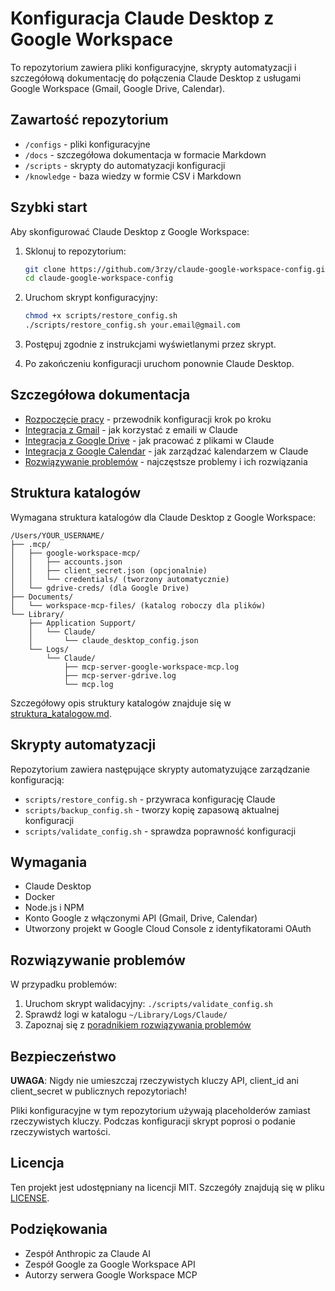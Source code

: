# Konfiguracja Claude Desktop z Google Workspace

To repozytorium zawiera pliki konfiguracyjne, skrypty automatyzacji i szczegółową dokumentację do połączenia Claude Desktop z usługami Google Workspace (Gmail, Google Drive, Calendar).

## Zawartość repozytorium

- `/configs` - pliki konfiguracyjne
- `/docs` - szczegółowa dokumentacja w formacie Markdown
- `/scripts` - skrypty do automatyzacji konfiguracji
- `/knowledge` - baza wiedzy w formie CSV i Markdown

## Szybki start

Aby skonfigurować Claude Desktop z Google Workspace:

1. Sklonuj to repozytorium:
   ```bash
   git clone https://github.com/3rzy/claude-google-workspace-config.git
   cd claude-google-workspace-config
   ```

2. Uruchom skrypt konfiguracyjny:
   ```bash
   chmod +x scripts/restore_config.sh
   ./scripts/restore_config.sh your.email@gmail.com
   ```

3. Postępuj zgodnie z instrukcjami wyświetlanymi przez skrypt.

4. Po zakończeniu konfiguracji uruchom ponownie Claude Desktop.

## Szczegółowa dokumentacja

- [Rozpoczęcie pracy](docs/getting-started.md) - przewodnik konfiguracji krok po kroku
- [Integracja z Gmail](docs/gmail-integration.md) - jak korzystać z emaili w Claude
- [Integracja z Google Drive](docs/drive-integration.md) - jak pracować z plikami w Claude
- [Integracja z Google Calendar](docs/calendar-integration.md) - jak zarządzać kalendarzem w Claude
- [Rozwiązywanie problemów](rozwiazywanie_problemow.md) - najczęstsze problemy i ich rozwiązania

## Struktura katalogów

Wymagana struktura katalogów dla Claude Desktop z Google Workspace:

```
/Users/YOUR_USERNAME/
├── .mcp/
│   ├── google-workspace-mcp/
│   │   ├── accounts.json
│   │   ├── client_secret.json (opcjonalnie)
│   │   └── credentials/ (tworzony automatycznie)
│   └── gdrive-creds/ (dla Google Drive)
├── Documents/
│   └── workspace-mcp-files/ (katalog roboczy dla plików)
└── Library/
    ├── Application Support/
    │   └── Claude/
    │       └── claude_desktop_config.json
    └── Logs/
        └── Claude/
            ├── mcp-server-google-workspace-mcp.log
            ├── mcp-server-gdrive.log
            └── mcp.log
```

Szczegółowy opis struktury katalogów znajduje się w [struktura_katalogow.md](struktura_katalogow.md).

## Skrypty automatyzacji

Repozytorium zawiera następujące skrypty automatyzujące zarządzanie konfiguracją:

- `scripts/restore_config.sh` - przywraca konfigurację Claude
- `scripts/backup_config.sh` - tworzy kopię zapasową aktualnej konfiguracji
- `scripts/validate_config.sh` - sprawdza poprawność konfiguracji

## Wymagania

- Claude Desktop
- Docker
- Node.js i NPM
- Konto Google z włączonymi API (Gmail, Drive, Calendar)
- Utworzony projekt w Google Cloud Console z identyfikatorami OAuth

## Rozwiązywanie problemów

W przypadku problemów:

1. Uruchom skrypt walidacyjny: `./scripts/validate_config.sh`
2. Sprawdź logi w katalogu `~/Library/Logs/Claude/`
3. Zapoznaj się z [poradnikiem rozwiązywania problemów](rozwiazywanie_problemow.md)

## Bezpieczeństwo

**UWAGA**: Nigdy nie umieszczaj rzeczywistych kluczy API, client_id ani client_secret w publicznych repozytoriach!

Pliki konfiguracyjne w tym repozytorium używają placeholderów zamiast rzeczywistych kluczy. Podczas konfiguracji skrypt poprosi o podanie rzeczywistych wartości.

## Licencja

Ten projekt jest udostępniany na licencji MIT. Szczegóły znajdują się w pliku [LICENSE](LICENSE).

## Podziękowania

- Zespół Anthropic za Claude AI
- Zespół Google za Google Workspace API
- Autorzy serwera Google Workspace MCP
